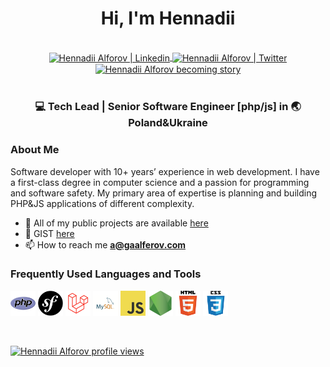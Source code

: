 <div align="center">
 <h1> Hi, I'm Hennadii</h1>
</div>

<br>

<div align="center">
 <a href="https://linkedin.com/in/gaalferov" target="_blank">
   <img align="center" alt="Hennadii Alforov | Linkedin " width="40px" src="http://www.prepare1.com/wp-content/uploads/2014/04/linkedin-logo-high-res-1254-1024x1024.jpg"</a>
  
  <a href="https://twitter.com/gaalferov" target="_blank">
    <img align="center" alt="Hennadii Alforov | Twitter" width="41px" src="https://raw.githubusercontent.com/anuraghazra/anuraghazra/master/assets/twitter.svg" />
  </a>

  <a href="https://gaalferov.com" target="_blank">
    <img align="center" alt="Hennadii Alforov becoming story" width="41px" src="https://cdn2.iconfinder.com/data/icons/programming-50/64/206_programming-programmer-coder-developer-512.png" />
  </a>
 </div>

<br>

<div align="center">
<h3>💻 Tech Lead | Senior Software Engineer [php/js] in 🌏 Poland&Ukraine </h3>
</div>

### About Me

Software developer with 10+ years’ experience in web development.
I have a first-class degree in computer science and a passion for programming and software safety.
My primary area of expertise is planning and building PHP&JS applications of different complexity.

- 👨‍ All of my public projects are available  [here](https://github.com/gaalferov?tab=repositories)
- 💾 GIST [here](https://gist.github.com/gaalferov)
- 📫  How to reach me **a@gaalferov.com**

### Frequently Used Languages and Tools 

<code><img height="40" src="https://raw.githubusercontent.com/github/explore/80688e429a7d4ef2fca1e82350fe8e3517d3494d/topics/php/php.png"></code>
<code><img height="40" src="https://raw.githubusercontent.com/github/explore/80688e429a7d4ef2fca1e82350fe8e3517d3494d/topics/symfony/symfony.png"></code>
<code><img height="40" src="https://raw.githubusercontent.com/github/explore/80688e429a7d4ef2fca1e82350fe8e3517d3494d/topics/laravel/laravel.png"></code>
<code><img height="40" src="https://raw.githubusercontent.com/github/explore/80688e429a7d4ef2fca1e82350fe8e3517d3494d/topics/mysql/mysql.png"></code>
<code><img height="40" src="https://raw.githubusercontent.com/github/explore/80688e429a7d4ef2fca1e82350fe8e3517d3494d/topics/javascript/javascript.png"></code>
<code><img height="40" src="https://raw.githubusercontent.com/github/explore/80688e429a7d4ef2fca1e82350fe8e3517d3494d/topics/nodejs/nodejs.png"></code> 
<code><img height="40" src="https://raw.githubusercontent.com/github/explore/5c058a388828bb5fde0bcafd4bc867b5bb3f26f3/topics/html/html.png"></code>
<code><img height="40" src="https://raw.githubusercontent.com/github/explore/5c058a388828bb5fde0bcafd4bc867b5bb3f26f3/topics/css/css.png"></code>


<br>

[![Hennadii Alforov profile views](https://u8views.com/api/v1/github/profiles/3623222/views/day-week-month-total-count.svg)](https://u8views.com/github/gaalferov)


